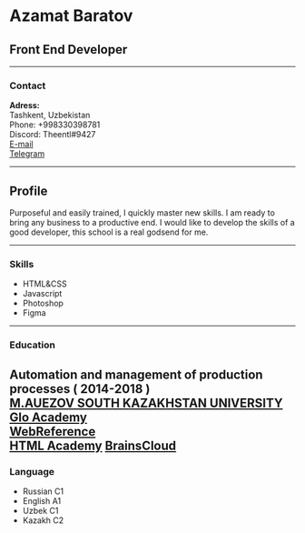 # Azamat Baratov
## Front End Developer
  ***
### Contact
  
   **Adress:**  
   Tashkent, Uzbekistan   
    Phone:
   +998330398781  
   Discord: Theentl#9427  
   [E-mail](azamatbaratov20@gmail.com)  
   [Telegram](https://t.me/theent1)  
   
   ---
   
## Profile  
   Purposeful and easily trained, I quickly master new skills. I am ready to bring any business to a productive end.
   I would like to develop the skills of a good developer, this school is a real godsend for me.  
   
   ---
   
### Skills   
   * HTML&CSS
   * Javascript
   * Photoshop
   * Figma  
   
   ---
   
### Education
   **Automation and management of production processes  ( 2014-2018 )**  
   [М.AUEZOV SOUTH KAZAKHSTAN UNIVERSITY](https://www.ukgu.kz/en)  
   [Glo Academy](https://www.youtube.com/channel/UCVswRUcKC-M35RzgPRv8qUg)  
   [WebReference](https://webref.ru/)  
   [HTML Academy](https://htmlacademy.ru/)
   [BrainsCloud](https://www.youtube.com/c/BrainsCloud)
   ---
   
### Language
   * Russian C1
   * English A1
   * Uzbek C1
   * Kazakh C2
   
